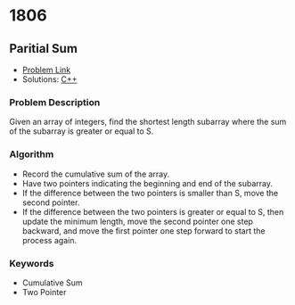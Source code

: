 # 1806
## Paritial Sum

- [Problem Link](https://www.acmicpc.net/problem/1806)
- Solutions: [C++](./1806.cpp)

### Problem Description
Given an array of integers, find the shortest length subarray where the sum of the subarray is greater or equal to S.

### Algorithm
- Record the cumulative sum of the array.
- Have two pointers indicating the beginning and end of the subarray.
- If the difference between the two pointers is smaller than S, move the second pointer.
- If the difference between the two pointers is greater or equal to S, then update the minimum length, move the second pointer one step backward, and move the first pointer one step forward to start the process again.

### Keywords
- Cumulative Sum
- Two Pointer
